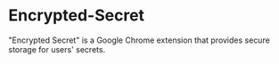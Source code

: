 # Encrypted-Secret
"Encrypted Secret" is a Google Chrome extension that provides secure storage for users' secrets.

